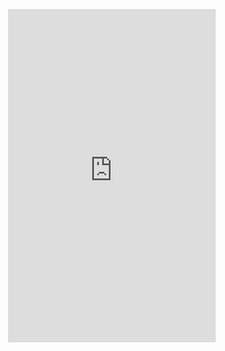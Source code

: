 <div align="center">

<iframe id="JotFormIFrame-251257978290165" title="Clyde's Info" allow="geolocation; microphone; camera" src="https://www.jotform.com/app/251257978290165?appEmbedded=1" style="height:600px; width:375px; border: 0;"></iframe>

</div>
